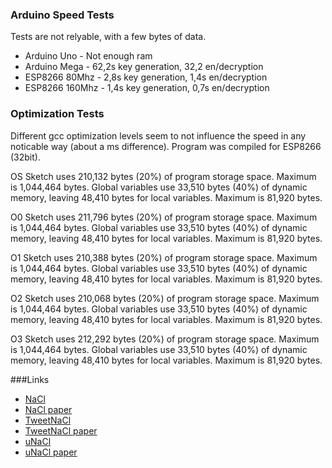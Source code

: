 ### Arduino Speed Tests

Tests are not relyable, with a few bytes of data.

* Arduino Uno - Not enough ram
* Arduino Mega - 62,2s key generation, 32,2 en/decryption
* ESP8266 80Mhz - 2,8s key generation, 1,4s en/decryption
* ESP8266 160Mhz - 1,4s key generation, 0,7s en/decryption

### Optimization Tests

Different gcc optimization levels seem to not influence the speed in any noticable way (about a ms difference).
Program was compiled for ESP8266 (32bit).

OS
Sketch uses 210,132 bytes (20%) of program storage space. Maximum is 1,044,464 bytes.
Global variables use 33,510 bytes (40%) of dynamic memory, leaving 48,410 bytes for local variables. Maximum is 81,920 bytes.

O0
Sketch uses 211,796 bytes (20%) of program storage space. Maximum is 1,044,464 bytes.
Global variables use 33,510 bytes (40%) of dynamic memory, leaving 48,410 bytes for local variables. Maximum is 81,920 bytes.

O1
Sketch uses 210,388 bytes (20%) of program storage space. Maximum is 1,044,464 bytes.
Global variables use 33,510 bytes (40%) of dynamic memory, leaving 48,410 bytes for local variables. Maximum is 81,920 bytes.

O2
Sketch uses 210,068 bytes (20%) of program storage space. Maximum is 1,044,464 bytes.
Global variables use 33,510 bytes (40%) of dynamic memory, leaving 48,410 bytes for local variables. Maximum is 81,920 bytes.

O3
Sketch uses 212,292 bytes (20%) of program storage space. Maximum is 1,044,464 bytes.
Global variables use 33,510 bytes (40%) of dynamic memory, leaving 48,410 bytes for local variables. Maximum is 81,920 bytes.


###Links

* [NaCl](http://nacl.cr.yp.to/box.html)
* [NaCl paper](http://cr.yp.to/highspeed/naclcrypto-20090310.pdf)
* [TweetNaCl](http://tweetnacl.cr.yp.to/software.html)
* [TweetNaCl paper](http://tweetnacl.cr.yp.to/tweetnacl-20140917.pdf)
* [uNaCl](http://munacl.cryptojedi.org/index.shtml)
* [uNaCl paper](https://cryptojedi.org/papers/avrnacl-20130514.pdf)
